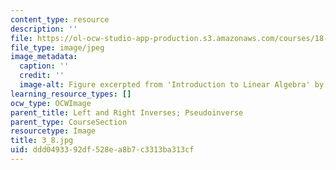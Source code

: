 ```yaml
---
content_type: resource
description: ''
file: https://ol-ocw-studio-app-production.s3.amazonaws.com/courses/18-06sc-linear-algebra-fall-2011/ddd0493392df528ea8b7c3313ba313cf_3_8.jpg
file_type: image/jpeg
image_metadata:
  caption: ''
  credit: ''
  image-alt: Figure excerpted from 'Introduction to Linear Algebra' by G.S. Strang
learning_resource_types: []
ocw_type: OCWImage
parent_title: Left and Right Inverses; Pseudoinverse
parent_type: CourseSection
resourcetype: Image
title: 3_8.jpg
uid: ddd04933-92df-528e-a8b7-c3313ba313cf
---
```

